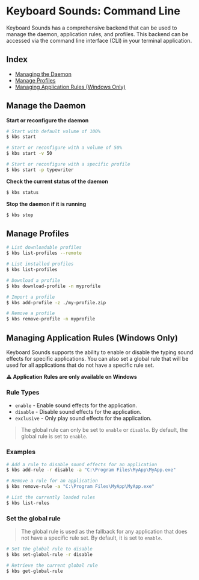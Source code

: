 # Keyboard Sounds: Command Line

Keyboard Sounds has a comprehensive backend that can be used to manage the daemon, application rules, and profiles. This backend can be accessed via the command line interface (CLI) in your terminal application.

## Index

- [Managing the Daemon](#manage-the-daemon)
- [Manage Profiles](#manage-profiles)
- [Managing Application Rules (Windows Only)](#managing-application-rules-windows-only)

## Manage the Daemon

**Start or reconfigure the daemon**

```bash
# Start with default volume of 100%
$ kbs start

# Start or reconfigure with a volume of 50%
$ kbs start -v 50

# Start or reconfigure with a specific profile
$ kbs start -p typewriter
```

**Check the current status of the daemon**

```bash
$ kbs status
```

**Stop the daemon if it is running**

```bash
$ kbs stop
```

## Manage Profiles

```bash
# List downloadable profiles
$ kbs list-profiles --remote

# List installed profiles
$ kbs list-profiles

# Download a profile
$ kbs download-profile -n myprofile

# Import a profile
$ kbs add-profile -z ./my-profile.zip

# Remove a profile
$ kbs remove-profile -n myprofile
```

## Managing Application Rules (Windows Only)

Keyboard Sounds supports the ability to enable or disable the typing sound effects for specific applications. You can also set a global rule that will be used for all applications that do not have a specific rule set.

**⚠️ Application Rules are only available on Windows**

### Rule Types

- `enable` - Enable sound effects for the application.
- `disable` - Disable sound effects for the application.
- `exclusive` - Only play sound effects for the application.

> The global rule can only be set to `enable` or `disable`. By default, the global rule is set to `enable`.

### Examples

```bash
# Add a rule to disable sound effects for an application
$ kbs add-rule -r disable -a "C:\Program Files\MyApp\MyApp.exe" 

# Remove a rule for an application
$ kbs remove-rule -a "C:\Program Files\MyApp\MyApp.exe"

# List the currently loaded rules
$ kbs list-rules
```

### Set the global rule

> The global rule is used as the fallback for any application that does not have a specific rule set. By default, it is set to `enable`.

```bash
# Set the global rule to disable
$ kbs set-global-rule -r disable

# Retrieve the current global rule
$ kbs get-global-rule
```